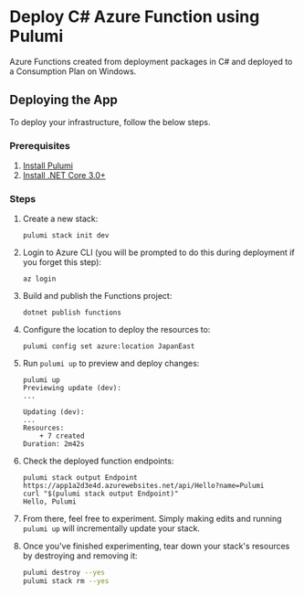 # Deploy C# Azure Function using Pulumi

Azure Functions created from deployment packages in C# and deployed to a Consumption Plan on Windows.

## Deploying the App

To deploy your infrastructure, follow the below steps.

### Prerequisites

1. [Install Pulumi](https://www.pulumi.com/docs/get-started/install/)
2. [Install .NET Core 3.0+](https://dotnet.microsoft.com/download)

### Steps

1.  Create a new stack:

    ```
    pulumi stack init dev
    ```

1.  Login to Azure CLI (you will be prompted to do this during deployment if you forget this step):

    ```
    az login
    ```

1.  Build and publish the Functions project:

    ```
    dotnet publish functions
    ```

1.  Configure the location to deploy the resources to:

    ```
    pulumi config set azure:location JapanEast
    ```

1.  Run `pulumi up` to preview and deploy changes:

    ```
    pulumi up
    Previewing update (dev):
    ...

    Updating (dev):
    ...
    Resources:
        + 7 created
    Duration: 2m42s
    ```

1.  Check the deployed function endpoints:

    ```
    pulumi stack output Endpoint
    https://app1a2d3e4d.azurewebsites.net/api/Hello?name=Pulumi
    curl "$(pulumi stack output Endpoint)"
    Hello, Pulumi
    ```

1. From there, feel free to experiment. Simply making edits and running `pulumi up` will incrementally update your stack.

1. Once you've finished experimenting, tear down your stack's resources by destroying and removing it:

    ```bash
    pulumi destroy --yes
    pulumi stack rm --yes
    ```
